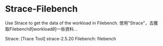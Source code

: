 # Strace-Filebench<br /> 
  Use Strace to get the data of the workload in Filebench. 
  使用"Strace"，去獲取Filebench的workload的一些資料...
  
  Strace: [Trace Tool] strace-2.5.20 
  Filebench: filebench
  
